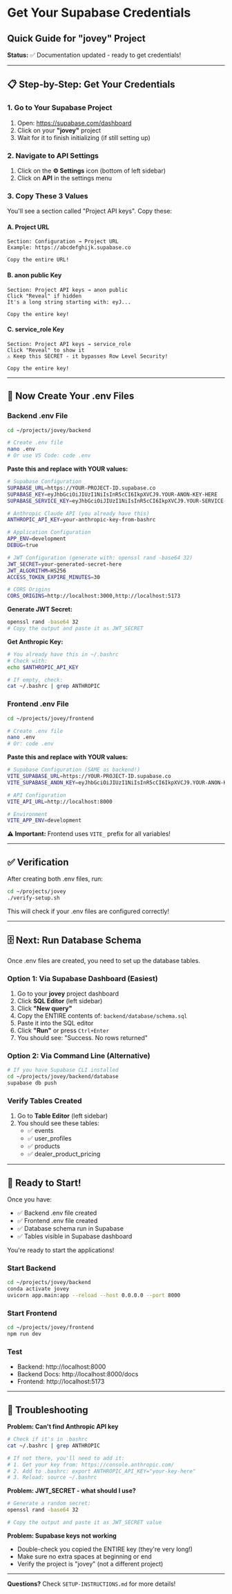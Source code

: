 # Get Your Supabase Credentials
## Quick Guide for "jovey" Project

**Status:** ✅ Documentation updated - ready to get credentials!

---

## 📋 Step-by-Step: Get Your Credentials

### 1. Go to Your Supabase Project

1. Open: https://supabase.com/dashboard
2. Click on your **"jovey"** project
3. Wait for it to finish initializing (if still setting up)

### 2. Navigate to API Settings

1. Click on the **⚙️ Settings** icon (bottom of left sidebar)
2. Click on **API** in the settings menu

### 3. Copy These 3 Values

You'll see a section called "Project API keys". Copy these:

#### A. Project URL
```
Section: Configuration → Project URL
Example: https://abcdefghijk.supabase.co

Copy the entire URL!
```

#### B. anon public Key
```
Section: Project API keys → anon public
Click "Reveal" if hidden
It's a long string starting with: eyJ...

Copy the entire key!
```

#### C. service_role Key
```
Section: Project API keys → service_role
Click "Reveal" to show it
⚠️ Keep this SECRET - it bypasses Row Level Security!

Copy the entire key!
```

---

## 📝 Now Create Your .env Files

### Backend .env File

```bash
cd ~/projects/jovey/backend

# Create .env file
nano .env
# Or use VS Code: code .env
```

**Paste this and replace with YOUR values:**

```bash
# Supabase Configuration
SUPABASE_URL=https://YOUR-PROJECT-ID.supabase.co
SUPABASE_KEY=eyJhbGciOiJIUzI1NiIsInR5cCI6IkpXVCJ9.YOUR-ANON-KEY-HERE
SUPABASE_SERVICE_KEY=eyJhbGciOiJIUzI1NiIsInR5cCI6IkpXVCJ9.YOUR-SERVICE-KEY-HERE

# Anthropic Claude API (you already have this)
ANTHROPIC_API_KEY=your-anthropic-key-from-bashrc

# Application Configuration
APP_ENV=development
DEBUG=true

# JWT Configuration (generate with: openssl rand -base64 32)
JWT_SECRET=your-generated-secret-here
JWT_ALGORITHM=HS256
ACCESS_TOKEN_EXPIRE_MINUTES=30

# CORS Origins
CORS_ORIGINS=http://localhost:3000,http://localhost:5173
```

**Generate JWT Secret:**
```bash
openssl rand -base64 32
# Copy the output and paste it as JWT_SECRET
```

**Get Anthropic Key:**
```bash
# You already have this in ~/.bashrc
# Check with:
echo $ANTHROPIC_API_KEY

# If empty, check:
cat ~/.bashrc | grep ANTHROPIC
```

### Frontend .env File

```bash
cd ~/projects/jovey/frontend

# Create .env file
nano .env
# Or: code .env
```

**Paste this and replace with YOUR values:**

```bash
# Supabase Configuration (SAME as backend!)
VITE_SUPABASE_URL=https://YOUR-PROJECT-ID.supabase.co
VITE_SUPABASE_ANON_KEY=eyJhbGciOiJIUzI1NiIsInR5cCI6IkpXVCJ9.YOUR-ANON-KEY-HERE

# API Configuration
VITE_API_URL=http://localhost:8000

# Environment
VITE_APP_ENV=development
```

**⚠️ Important:** Frontend uses `VITE_` prefix for all variables!

---

## ✅ Verification

After creating both .env files, run:

```bash
cd ~/projects/jovey
./verify-setup.sh
```

This will check if your .env files are configured correctly!

---

## 🗄️ Next: Run Database Schema

Once .env files are created, you need to set up the database tables.

### Option 1: Via Supabase Dashboard (Easiest)

1. Go to your **jovey** project dashboard
2. Click **SQL Editor** (left sidebar)
3. Click **"New query"**
4. Copy the ENTIRE contents of: `backend/database/schema.sql`
5. Paste it into the SQL editor
6. Click **"Run"** or press `Ctrl+Enter`
7. You should see: "Success. No rows returned"

### Option 2: Via Command Line (Alternative)

```bash
# If you have Supabase CLI installed
cd ~/projects/jovey/backend/database
supabase db push
```

### Verify Tables Created

1. Go to **Table Editor** (left sidebar)
2. You should see these tables:
   - ✅ events
   - ✅ user_profiles
   - ✅ products
   - ✅ dealer_product_pricing

---

## 🚀 Ready to Start!

Once you have:
- ✅ Backend .env file created
- ✅ Frontend .env file created
- ✅ Database schema run in Supabase
- ✅ Tables visible in Supabase dashboard

You're ready to start the applications!

### Start Backend
```bash
cd ~/projects/jovey/backend
conda activate jovey
uvicorn app.main:app --reload --host 0.0.0.0 --port 8000
```

### Start Frontend
```bash
cd ~/projects/jovey/frontend
npm run dev
```

### Test
- Backend: http://localhost:8000
- Backend Docs: http://localhost:8000/docs
- Frontend: http://localhost:5173

---

## 🐛 Troubleshooting

**Problem: Can't find Anthropic API key**
```bash
# Check if it's in .bashrc
cat ~/.bashrc | grep ANTHROPIC

# If not there, you'll need to add it:
# 1. Get your key from: https://console.anthropic.com/
# 2. Add to .bashrc: export ANTHROPIC_API_KEY="your-key-here"
# 3. Reload: source ~/.bashrc
```

**Problem: JWT_SECRET - what should I use?**
```bash
# Generate a random secret:
openssl rand -base64 32

# Copy the output and paste it as JWT_SECRET value
```

**Problem: Supabase keys not working**
- Double-check you copied the ENTIRE key (they're very long!)
- Make sure no extra spaces at beginning or end
- Verify the project is "jovey" (not a different project)

---

**Questions?** Check `SETUP-INSTRUCTIONS.md` for more details!
